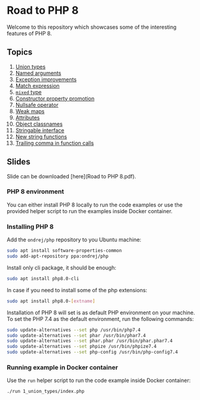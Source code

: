 # Road to PHP 8

Welcome to this repository which showcases some of the interesting features of PHP 8.

## Topics

1. [Union types](1_union_types)
2. [Named arguments](2_named_arguments)
3. [Exception improvements](3_exceptions)
4. [Match expression](4_match)
5. [`mixed` type](5_mixed_type)
6. [Constructor property promotion](6_promoted_properties)
7. [Nullsafe operator](7_nullsafe_operator)
8. [Weak maps](8_weakmap)
9. [Attributes](9_attributes)
10. [Object classnames](10_object_classnames)
11. [Stringable interface](11_stringable)
12. [New string functions](12_string_functions)
13. [Trailing comma in function calls](13_trailing_comma_functions)

## Slides

Slide can be downloaded [here](Road to PHP 8.pdf).

### PHP 8 environment

You can either install PHP 8 locally to run the code examples or use the provided helper script to run the examples inside
Docker container.


### Installing PHP 8

Add the `ondrej/php` repository to you Ubuntu machine:

```bash
sudo apt install software-properties-common
sudo add-apt-repository ppa:ondrej/php
```

Install only cli package, it should be enough:

```bash
sudo apt install php8.0-cli
```

In case if you need to install some of the php extensions:

```bash
sudo apt install php8.0-[extname]
```

Installation of PHP 8 will set is as default PHP environment on your machine. To set the PHP 7.4 as the default environment,
run the following commands:

```bash
sudo update-alternatives --set php /usr/bin/php7.4
sudo update-alternatives --set phar /usr/bin/phar7.4
sudo update-alternatives --set phar.phar /usr/bin/phar.phar7.4
sudo update-alternatives --set phpize /usr/bin/phpize7.4
sudo update-alternatives --set php-config /usr/bin/php-config7.4
```

### Running example in Docker container

Use the `run` helper script to run the code example inside Docker container:

```bash
./run 1_union_types/index.php
```